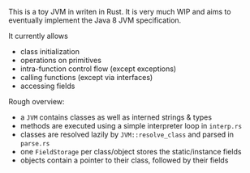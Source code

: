This is a toy JVM in writen in Rust. It is very much WIP and aims to eventually implement the Java 8 JVM specification.

It currently allows
- class initialization
- operations on primitives
- intra-function control flow (except exceptions)
- calling functions (except via interfaces)
- accessing fields

Rough overview:
- a `JVM` contains classes as well as interned strings & types
- methods are executed using a simple interpreter loop in `interp.rs`
- classes are resolved lazily by `JVM::resolve_class` and parsed in `parse.rs`
- one `FieldStorage` per class/object stores the static/instance fields 
- objects contain a pointer to their class, followed by their fields
